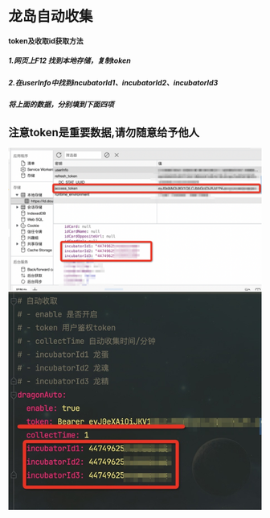 # 龙岛自动收集

#### token及收取id获取方法
##### 1.网页上F12 找到本地存储，复制token
##### 2.在userInfo中找到incubatorId1、incubatorId2、incubatorId3
##### 将上面的数据，分别填到下面四项

## 注意token是重要数据,请勿随意给予他人

![img](./docs/img1.png)
![img](./docs/img0.jpg)
